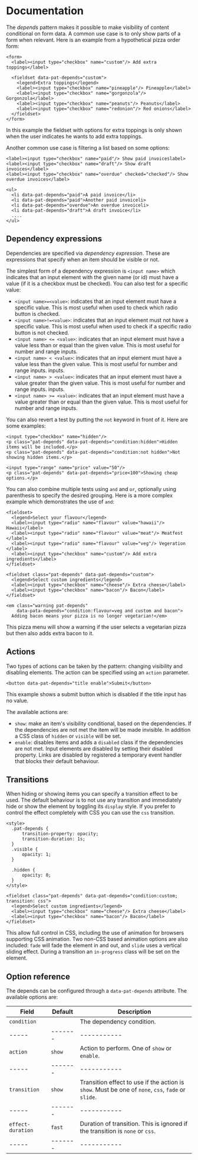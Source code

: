 # Documentation

The *depends* pattern makes it possible to make visibility of content
conditional on form data. A common use case is to only show parts of a
form when relevant. Here is an example from a hypothetical pizza order
form:

    <form>
      <label><input type="checkbox" name="custom"/> Add extra toppings</label>

      <fieldset data-pat-depends="custom">
        <legend>Extra toppings</legend>
        <label><input type="checkbox" name="pineapple"/> Pineapple</label>
        <label><input type="checkbox" name="gorgonzola"/> Gorgonzola</label>
        <label><input type="checkbox" name="peanuts"/> Peanuts</label>
        <label><input type="checkbox" name="redonion"/> Red onions</label>
      </fieldset>
    </form>

In this example the fieldset with options for extra toppings is only
shown when the user indicates he wants to add extra toppings.

Another common use case is filtering a list based on some options:

    <label><input type="checkbox" name="paid"/> Show paid invoiceslabel>
    <label><input type="checkbox" name="draft"/> Show draft invoices</label>
    <label><input type="checkbox" name="overdue" checked="checked"/> Show overdue invoices</label>

    <ul>
      <li data-pat-depends="paid">A paid invoice</li>
      <li data-pat-depends="paid">Another paid invoiceli>
      <li data-pat-depends="overdue">An overdue invoiceli>
      <li data-pat-depends="draft">A draft invoice</li>
      ....
    </ul>

Dependency expressions
----------------------

Dependencies are specified via *dependency expression*. These are
expressions that specify when an item should be visible or not.

The simplest form of a dependency expression is `<input name>` which
indicates that an input element with the given name (or id) must have a
value (if it is a checkbox must be checked). You can also test for a
specific value:

-   `<input name>=<value>`: indicates that an input element must have a
    specific value. This is most useful when used to check which radio
    button is checked.
-   `<input name>!=<value>`: indicates that an input element must not
    have a specific value. This is most useful when used to check if a
    specific radio button is not checked.
-   `<input name> <= <value>`: indicates that an input element must have
    a value less than or equal than the given value. This is most useful
    for number and range inputs.
-   `<input name> < <value>`: indicates that an input element must have
    a value less than the given value. This is most useful for number
    and range inputs. inputs.
-   `<input name> > <value>`: indicates that an input element must have
    a value greater than the given value. This is most useful for number
    and range inputs. inputs.
-   `<input name> >= <value>`: indicates that an input element must have
    a value greater than or equal than the given value. This is most
    useful for number and range inputs.

You can also revert a test by putting the `not` keyword in front of it.
Here are some examples:

    <input type="checkbox" name="hidden"/>
    <p class="pat-depends" data-pat-depends="condition:hidden">Hidden items will be included.</p>
    <p class="pat-depends" data-pat-depends="condition:not hidden">Not showing hidden items.</p>

    <input type="range" name="price" value="50"/>
    <p class="pat-depends" data-pat-depends="price<100">Showing cheap options.</p>

You can also combine multiple tests using `and` and `or`, optionally
using parenthesis to specify the desired grouping. Here is a more
complex example which demonstrates the use of `and`:

    <fieldset>
      <legend>Select your flavour</legend>
      <label><input type="radio" name="flavour" value="hawaii"/> Hawaii</label>
      <label><input type="radio" name="flavour" value="meat"/> Meatfest </label>
      <label><input type="radio" name="flavour" value="veg"/> Vegeration </label>
      <label><input type="checkbox" name="custom"/> Add extra ingredients</label>
    </fieldset>

    <fieldset class="pat-depends" data-pat-depends="custom">
      <legend>Select custom ingredients</legend>
      <label><input type="checkbox" name="cheese"/> Extra cheese</label>
      <label><input type="checkbox" name="bacon"/> Bacon</label>
    </fieldset>

    <em class="warning pat-depends"
        data-pata-depends="condition:flavour=veg and custom and bacon">
      Adding bacon means your pizza is no longer vegetarian!</em> 

This pizza menu will show a warning if the user selects a vegetarian
pizza but then also adds extra bacon to it.

Actions
-------

Two types of actions can be taken by the pattern: changing visibility
and disabling elements. The action can be specified using an `action`
parameter.

    <button data-pat-depends="title enable">Submit</button>

This example shows a submit button which is disabled if the title input
has no value.

The available actions are:

-   `show`: make an item's visibility conditional, based on the
    dependencies. If the dependencies are not met the item will
    be made invisible. In addition a CSS class of `hidden` or
	`visible` will be set.
-   `enable`: disables items and adds a `disabled` class if the
    dependencies are not met. Input elements are disabled by setting
    their disabled property. Links are disabled by registered a
    temporary event handler that blocks their default behaviour.

Transitions
-----------

When hiding or showing items you can specify a transition effect to be
used. The default behaviour is to not use any transition and immediately
hide or show the element by toggling its `display` style. If you prefer
to control the effect completely with CSS you can use the `css`
transition.

    <style>
      .pat-depends {
          transition-property: opacity;
          transition-duration: 1s;
      }
      .visible {
          opacity: 1;
      }

      .hidden {
          opacity: 0;
      }
    </style>

    <fieldset class="pat-depends" data-pat-depends="condition:custom; transition: css">
      <legend>Select custom ingredients</legend>
      <label><input type="checkbox" name="cheese"/> Extra cheese</label>
      <label><input type="checkbox" name="bacon"/> Bacon</label>
    </fieldset>

This allow full control in CSS, including the use of animation for
browsers supporting CSS animation. Two non-CSS based animation options
are also included: `fade` will fade the element in and out, and `slide`
uses a vertical sliding effect. During a transition an `in-progress`
class will be set on the element.

Option reference
----------------

The depends can be configured through a `data-pat-depends` attribute.
The available options are:

| Field | Default | Description |
| ----- | ------- | ----------- | 
| `condition` | | The dependency condition. |
| ----- | ------- | ----------- | 
| `action` | `show` | Action to perform. One of `show` or `enable`. |
| ----- | ------- | ----------- | 
| `transition` | `show` | Transition effect to use if the action is `show`. Must be one of `none`, `css`, `fade` or `slide`. |
| ----- | ------- | ----------- | 
| `effect-duration` | `fast` | Duration of transition. This is ignored if the transition is `none` or `css`. |
| ----- | ------- | ----------- | 
